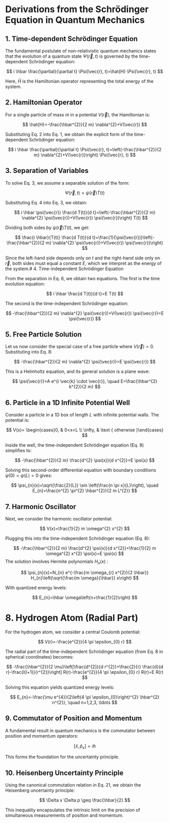 # Derivations from the Schrödinger Equation in Quantum Mechanics 

## 1. Time-dependent Schrödinger Equation

The fundamental postulate of non-relativistic quantum mechanics states that the evolution of a quantum state $\Psi(\vec{r}, t)$ is governed by the time-dependent Schrödinger equation:

$$
i \hbar \frac{\partial}{\partial t} \Psi(\vec{r}, t)=\hat{H} \Psi(\vec{r}, t)
$$

Here, $\hat{H}$ is the Hamiltonian operator representing the total energy of the system.

## 2. Hamiltonian Operator

For a single particle of mass $m$ in a potential $V(\vec{r})$, the Hamiltonian is:

$$
\hat{H}=-\frac{\hbar^{2}}{2 m} \nabla^{2}+V(\vec{r})
$$

Substituting Eq. 2 into Eq. 1, we obtain the explicit form of the time-dependent Schrödinger equation:

$$
i \hbar \frac{\partial}{\partial t} \Psi(\vec{r}, t)=\left(-\frac{\hbar^{2}}{2 m} \nabla^{2}+V(\vec{r})\right) \Psi(\vec{r}, t)
$$

## 3. Separation of Variables

To solve Eq. 3, we assume a separable solution of the form:

$$
\Psi(\vec{r}, t)=\psi(\vec{r}) T(t)
$$

Substituting Eq. 4 into Eq. 3, we obtain:

$$
i \hbar \psi(\vec{r}) \frac{d T(t)}{d t}=\left(-\frac{\hbar^{2}}{2 m} \nabla^{2} \psi(\vec{r})+V(\vec{r}) \psi(\vec{r})\right) T(t)
$$

Dividing both sides by $\psi(\vec{r}) T(t)$, we get:

$$
\frac{i \hbar}{T(t)} \frac{d T(t)}{d t}=\frac{1}{\psi(\vec{r})}\left(-\frac{\hbar^{2}}{2 m} \nabla^{2} \psi(\vec{r})+V(\vec{r}) \psi(\vec{r})\right)
$$

Since the left-hand side depends only on $t$ and the right-hand side only on $\vec{r}$, both sides must equal a constant $E$, which we interpret as the energy of the system.# 4. Time-independent Schrödinger Equation 

From the separation in Eq. 6, we obtain two equations. The first is the time evolution equation:

$$
i \hbar \frac{d T(t)}{d t}=E T(t)
$$

The second is the time-independent Schrödinger equation:

$$
-\frac{\hbar^{2}}{2 m} \nabla^{2} \psi(\vec{r})+V(\vec{r}) \psi(\vec{r})=E \psi(\vec{r})
$$

## 5. Free Particle Solution

Let us now consider the special case of a free particle where $V(\vec{r})=0$. Substituting into Eq. 8:

$$
-\frac{\hbar^{2}}{2 m} \nabla^{2} \psi(\vec{r})=E \psi(\vec{r})
$$

This is a Helmholtz equation, and its general solution is a plane wave:

$$
\psi(\vec{r})=A e^{i \vec{k} \cdot \vec{r}}, \quad E=\frac{\hbar^{2} k^{2}}{2 m}
$$

## 6. Particle in a 1D Infinite Potential Well

Consider a particle in a 1D box of length $L$ with infinite potential walls. The potential is:

$$
V(x)= \begin{cases}0, & 0<x<L \\ \infty, & \text { otherwise }\end{cases}
$$

Inside the well, the time-independent Schrödinger equation (Eq. 8) simplifies to:

$$
-\frac{\hbar^{2}}{2 m} \frac{d^{2} \psi(x)}{d x^{2}}=E \psi(x)
$$

Solving this second-order differential equation with boundary conditions $\psi(0)=\psi(L)=0$ gives:

$$
\psi_{n}(x)=\sqrt{\frac{2}{L}} \sin \left(\frac{n \pi x}{L}\right), \quad E_{n}=\frac{n^{2} \pi^{2} \hbar^{2}}{2 m L^{2}}
$$

## 7. Harmonic Oscillator

Next, we consider the harmonic oscillator potential:

$$
V(x)=\frac{1}{2} m \omega^{2} x^{2}
$$

Plugging this into the time-independent Schrödinger equation (Eq. 8):

$$
-\frac{\hbar^{2}}{2 m} \frac{d^{2} \psi(x)}{d x^{2}}+\frac{1}{2} m \omega^{2} x^{2} \psi(x)=E \psi(x)
$$The solution involves Hermite polynomials $H_{n}(x)$ :

$$
\psi_{n}(x)=N_{n} e^{-\frac{m \omega_{r} x^{2}}{2 \hbar}} H_{n}\left(\sqrt{\frac{m \omega}{\hbar}} x\right)
$$

With quantized energy levels:

$$
E_{n}=\hbar \omega\left(n+\frac{1}{2}\right)
$$

# 8. Hydrogen Atom (Radial Part) 

For the hydrogen atom, we consider a central Coulomb potential:

$$
V(r)=-\frac{e^{2}}{4 \pi \epsilon_{0} r}
$$

The radial part of the time-independent Schrödinger equation (from Eq. 8 in spherical coordinates) becomes:

$$
-\frac{\hbar^{2}}{2 \mu}\left[\frac{d^{2}}{d r^{2}}+\frac{2}{r} \frac{d}{d r}-\frac{l(l+1)}{r^{2}}\right] R(r)-\frac{e^{2}}{4 \pi \epsilon_{0} r} R(r)=E R(r)
$$

Solving this equation yields quantized energy levels:

$$
E_{n}=-\frac{\mu e^{4}}{2\left(4 \pi \epsilon_{0}\right)^{2} \hbar^{2} n^{2}}, \quad n=1,2,3, \ldots
$$

## 9. Commutator of Position and Momentum

A fundamental result in quantum mechanics is the commutator between position and momentum operators:

$$
\left[\hat{x}, \hat{p}_{x}\right]=i \hbar
$$

This forms the foundation for the uncertainty principle.

## 10. Heisenberg Uncertainty Principle

Using the canonical commutation relation in Eq. 21, we obtain the Heisenberg uncertainty principle:

$$
\Delta x \Delta p \geq \frac{\hbar}{2}
$$

This inequality encapsulates the intrinsic limit on the precision of simultaneous measurements of position and momentum.
